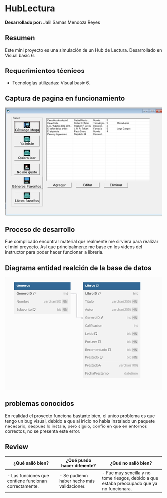# HubLectura

**Desarrollado por:** Jalil Samas Mendoza Reyes

## Resumen
Este mini proyecto es una simulación de un Hub de Lectura. Desarrollado en Visual basic 6.

## Requerimientos técnicos

- Tecnologías utilizadas: Visual basic 6.

## Captura de pagina en funcionamiento

<img src="Imagenes/funcionando.jpeg" width="600" alt="Prueba">

## Proceso de desarrollo

Fue complicado encontrar material que realmente me sirviera para realizar el mini proyecto. Así que principalmente me base en los videos del instructor para poder hacer funcionar la libreria.

## Diagrama entidad realción de la base de datos

<img src="Imagenes/MegaDB.png" width="600" alt="DB">

## problemas conocidos

En realidad el proyecto funciona bastante bien, el unico problema es que tengo un bug visual, debido a que al inicio no habia instalado un paquete necesario, despues lo instale, pero siguio, confio en que en entornos correctos, no se presenta este error.

## Review 

| ¿Qué salió bien? | ¿Qué puedo hacer diferente? | ¿Qué no salió bien? |
|------------------|-----------------------------|---------------------|
| - Las funciones que contiene funcionan correctamente. <br> | - Se pudieron haber hecho más validaciones <br> | - Fue muy sencilla y no tome riesgos, debido a que estaba preocupado que ya no funcionara.


